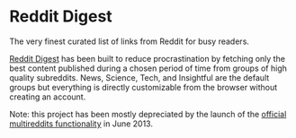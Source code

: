 Reddit Digest
=============

The very finest curated list of links from Reddit for busy readers.

[Reddit Digest][1] has been built to reduce procrastination by
fetching only the best content published during a chosen period of time from
groups of high quality subreddits. News, Science, Tech, and Insightful are the
default groups but everything is directly customizable from the browser without
creating an account.

Note: this project has been mostly depreciated by the launch of the [official
multireddits functionality][2] in June 2013.

[1]: http://rddt.cc
[2]: http://www.redditblog.com/2013/06/browse-future-of-reddit-re-introducing.html
